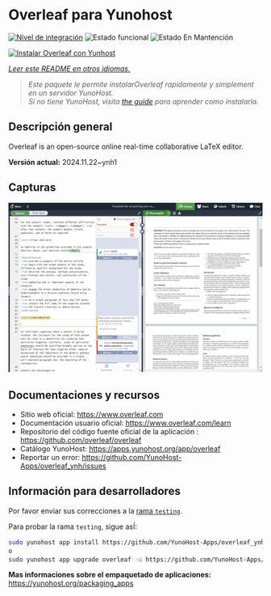 <!--
Este archivo README esta generado automaticamente<https://github.com/YunoHost/apps/tree/master/tools/readme_generator>
No se debe editar a mano.
-->

# Overleaf para Yunohost

[![Nivel de integración](https://apps.yunohost.org/badge/integration/overleaf)](https://ci-apps.yunohost.org/ci/apps/overleaf/)
![Estado funcional](https://apps.yunohost.org/badge/state/overleaf)
![Estado En Mantención](https://apps.yunohost.org/badge/maintained/overleaf)

[![Instalar Overleaf con Yunhost](https://install-app.yunohost.org/install-with-yunohost.svg)](https://install-app.yunohost.org/?app=overleaf)

*[Leer este README en otros idiomas.](./ALL_README.md)*

> *Este paquete le permite instalarOverleaf rapidamente y simplement en un servidor YunoHost.*  
> *Si no tiene YunoHost, visita [the guide](https://yunohost.org/install) para aprender como instalarla.*

## Descripción general

Overleaf is an open-source online real-time collaborative LaTeX editor.


**Versión actual:** 2024.11.22~ynh1

## Capturas

![Captura de Overleaf](./doc/screenshots/screenshot.png)

## Documentaciones y recursos

- Sitio web oficial: <https://www.overleaf.com>
- Documentación usuario oficial: <https://www.overleaf.com/learn>
- Repositorio del código fuente oficial de la aplicación : <https://github.com/overleaf/overleaf>
- Catálogo YunoHost: <https://apps.yunohost.org/app/overleaf>
- Reportar un error: <https://github.com/YunoHost-Apps/overleaf_ynh/issues>

## Información para desarrolladores

Por favor enviar sus correcciones a la [rama `testing`](https://github.com/YunoHost-Apps/overleaf_ynh/tree/testing).

Para probar la rama `testing`, sigue asÍ:

```bash
sudo yunohost app install https://github.com/YunoHost-Apps/overleaf_ynh/tree/testing --debug
o
sudo yunohost app upgrade overleaf -u https://github.com/YunoHost-Apps/overleaf_ynh/tree/testing --debug
```

**Mas informaciones sobre el empaquetado de aplicaciones:** <https://yunohost.org/packaging_apps>
